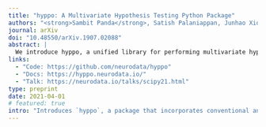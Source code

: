 ```yaml
---
title: "hyppo: A Multivariate Hypothesis Testing Python Package"
authors: "<strong>Sambit Panda</strong>, Satish Palaniappan, Junhao Xiong, Eric W. Bridgeford, Ronak Mehta, Cencheng Shen, and Joshua T. Vogelstein"
journal: arXiv
doi: "10.48550/arXiv.1907.02088"
abstract: |
  We introduce hyppo, a unified library for performing multivariate hypothesis testing, including independence, two-sample, and k-sample testing. While many multivariate independence tests have R packages available, the interfaces are inconsistent and most are not available in Python. hyppo includes many state of the art multivariate testing procedures. The package is easy-to-use and is flexible enough to enable future extensions. The documentation and all releases are available at [https://hyppo.neurodata.io/](https://hyppo.neurodata.io/).
links:
  - "Code: https://github.com/neurodata/hyppo"
  - "Docs: https://hyppo.neurodata.io/"
  - "Talk: https://neurodata.io/talks/scipy21.html"
type: preprint
date: 2021-04-01
# featured: true
intro: "Introduces `hyppo`, a package that incorporates conventional and novel multivariate hypothesis tests."
---
```

